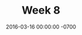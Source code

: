 ---
title: "Week 8"
layout: week
date: 2016-03-16 00:00:00 -0700
goals:
  - "Prototype ONE Exercise in reveal.js"
  - "New design document format in Jekyll (Accomplished)"
nextclass: "portfolio / resume"
permalink: /week8/
todo:
done:
  - "(03/22) Plan <a href='/indies/week9-projectwriting.html'>thesis document writing</a> for the next weeks"
  - "(03/22) Update course progress board and weekly Schedule"
  - "(03/21) Write blog post about developing new website"
  - "(03/21) Update website address and ask for feedback"
  - "(03/22) Ping Nick about new thesis website"
  - "(03/22) Schedule Maaike's office hours for next week"
  - "(03/22) Create Self-Introduction Prototype"
---